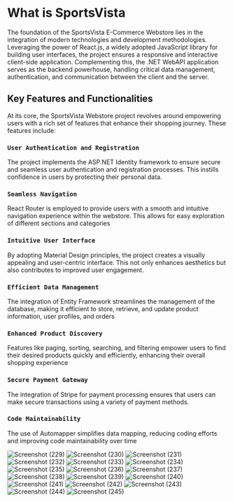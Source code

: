 # What is SportsVista

The foundation of the SportsVista E-Commerce Webstore lies in the integration of modern technologies and development methodologies. Leveraging the power of React.js, a widely adopted JavaScript library for building user interfaces, the project ensures a responsive and interactive client-side application. Complementing this, the .NET WebAPI application serves as the backend powerhouse, handling critical data management, authentication, and communication between the client and the server.

## Key Features and Functionalities

At its core, the SportsVista Webstore project revolves around empowering users with a rich set of features that enhance their shopping journey. These features include:

### `User Authentication and Registration`
The project implements the ASP.NET Identity framework to ensure secure and seamless user authentication and registration processes. This instills confidence in users by protecting their personal data.

### `Seamless Navigation`
React Router is employed to provide users with a smooth and intuitive navigation experience within the webstore. This allows for easy exploration of different sections and categories

### `Intuitive User Interface`
By adopting Material Design principles, the project creates a visually appealing and user-centric interface. This not only enhances aesthetics but also contributes to improved user engagement.

### `Efficient Data Management`
The integration of Entity Framework streamlines the management of the database, making it efficient to store, retrieve, and update product information, user profiles, and orders

### `Enhanced Product Discovery`
Features like paging, sorting, searching, and filtering empower users to find their desired products quickly and efficiently, enhancing their overall shopping experience

### `Secure Payment Gateway`
The integration of Stripe for payment processing ensures that users can make secure transactions using a variety of payment methods.

### `Code Maintainability`
The use of Automapper simplifies data mapping, reducing coding efforts and improving code maintainability over time

![Screenshot (229)](https://github.com/Krishnakant2000/SportsVista/assets/66054576/4b9f3c32-3b6e-4327-a5d7-409bf30f37e2)
![Screenshot (230)](https://github.com/Krishnakant2000/SportsVista/assets/66054576/1219ceaa-efd9-4021-b8f3-47f9eb5512e1)
![Screenshot (231)](https://github.com/Krishnakant2000/SportsVista/assets/66054576/6b895e85-05ef-4bbb-9573-c1e0858a1d91)
![Screenshot (232)](https://github.com/Krishnakant2000/SportsVista/assets/66054576/52996dcf-7266-4423-8254-a0de63c951c2)
![Screenshot (233)](https://github.com/Krishnakant2000/SportsVista/assets/66054576/84e10455-8c91-49b0-819b-cc276a863fad)
![Screenshot (234)](https://github.com/Krishnakant2000/SportsVista/assets/66054576/b0dc08ea-c4ec-43e0-87a6-77dfb9fd3775)
![Screenshot (235)](https://github.com/Krishnakant2000/SportsVista/assets/66054576/316e03b2-6622-41bc-b295-dc42d2835f29)
![Screenshot (236)](https://github.com/Krishnakant2000/SportsVista/assets/66054576/a590529c-7e82-496b-a5f5-e6b949d0a313)
![Screenshot (237)](https://github.com/Krishnakant2000/SportsVista/assets/66054576/8681bb48-a846-4dd3-a3ee-5cf24a443a9f)
![Screenshot (238)](https://github.com/Krishnakant2000/SportsVista/assets/66054576/0a9d3944-e009-42f6-a043-467d0dd3cd48)
![Screenshot (239)](https://github.com/Krishnakant2000/SportsVista/assets/66054576/b25d6ddf-d6f6-4ac3-b96b-b9988b687cc9)
![Screenshot (240)](https://github.com/Krishnakant2000/SportsVista/assets/66054576/6f977b68-9371-44fc-9999-edbd3bf4ec81)
![Screenshot (241)](https://github.com/Krishnakant2000/SportsVista/assets/66054576/2d405471-d9b9-4ebd-8a64-609d3f5ca9c2)
![Screenshot (242)](https://github.com/Krishnakant2000/SportsVista/assets/66054576/754f7306-e1a7-4535-8074-4f52edcaa50a)
![Screenshot (243)](https://github.com/Krishnakant2000/SportsVista/assets/66054576/52973db4-bc92-44a7-acea-f0c263366cdb)
![Screenshot (244)](https://github.com/Krishnakant2000/SportsVista/assets/66054576/6e65c118-3077-416d-bc02-103196b4d75a)
![Screenshot (245)](https://github.com/Krishnakant2000/SportsVista/assets/66054576/c5198f4f-1bb0-408f-9180-e3eab3bf0733)


